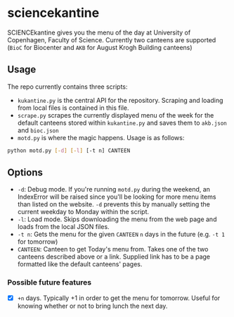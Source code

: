 # sciencekantine

SCIENCEkantine gives you the menu of the day at University of Copenhagen, Faculty of Science. Currently two canteens are supported (`BioC` for Biocenter and `AKB` for August Krogh Building canteens)

## Usage

The repo currently contains three scripts:
- `kukantine.py` is the central API for the repository. Scraping and loading from local files is contained in this file.
- `scrape.py` scrapes the currently displayed menu of the week for the default canteens stored within `kukantine.py` and saves them to `akb.json` and `bioc.json`
- `motd.py` is where the magic happens. Usage is as follows:
```bash
python motd.py [-d] [-l] [-t n] CANTEEN
```

## Options
- `-d`:       Debug mode. If you're running `motd.py` during the weekend, an IndexError will be raised since you'll be looking for more menu items than listed on the website. `-d` prevents this by manually setting the current weekday to Monday within the script.
- `-l`:       Load mode. Skips downloading the menu from the web page and loads from the local JSON files.
- `-t n`:     Gets the menu for the given `CANTEEN` `n` days in the future (e.g. `-t 1` for tomorrow)
- `CANTEEN`:  Canteen to get Today's menu from. Takes one of the two canteens described above or a link. Supplied link has to be a page formatted like the default canteens' pages.

### Possible future features
- [x] `+n` days. Typically +1 in order to get the menu for tomorrow. Useful for knowing whether or not to bring lunch the next day.